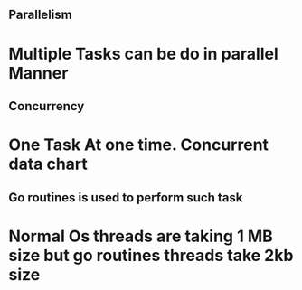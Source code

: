 ## Parallelism 
# Multiple Tasks can be do in parallel Manner

## Concurrency
# One Task At one time. Concurrent data chart

## Go routines is used to perform such task
# Normal Os threads are taking 1 MB size but go routines threads take 2kb size